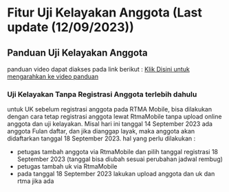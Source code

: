 # Fitur Uji Kelayakan Anggota (Last update (12/09/2023))
## Panduan Uji Kelayakan Anggota
panduan video dapat diakses pada link berikut :
[Klik Disini untuk mengarahkan ke video panduan](https://drive.google.com/drive/folders/1mW9mW_CEY7lsfYrCOKXfFGfmQXzq-xzY?hl=id)

### Uji Kelayakan Tanpa Registrasi Anggota terlebih dahulu
untuk UK sebelum registrasi anggota pada RTMA Mobile, bisa dilakukan dengan cara tetap registrasi anggota lewat RtmaMobile tanpa upload online anggota dan uji kelayakan. Misal hari ini tanggal 14 September 2023 ada anggota Fulan daftar, dan jika dianggap layak, maka anggota akan didaftarkan tanggal 18 September 2023. hal yang perlu dilakukan :
- petugas tambah anggota via RtmaMobile dan pilih tanggal registrasi 18 September 2023 (tanggal bisa diubah sesuai perubahan jadwal rembug)
- petugas tambah uk via RtmaMobile
- pada tanggal 18 September 2023 lakukan upload anggota dan uk dan rtma jika ada
